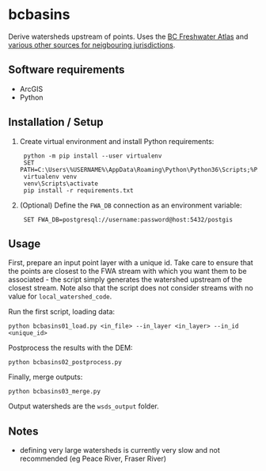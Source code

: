 # bcbasins

Derive watersheds upstream of points. Uses the [BC Freshwater Atlas](https://www2.gov.bc.ca/gov/content/data/geographic-data-services/topographic-data/freshwater) and [various other sources for neigbouring jurisdictions](notes_cross_boundary.md).

## Software requirements

- ArcGIS
- Python

## Installation / Setup

1. Create virtual environment and install Python requirements:

        python -m pip install --user virtualenv
        SET PATH=C:\Users\%USERNAME%\AppData\Roaming\Python\Python36\Scripts;%PATH%
        virtualenv venv
        venv\Scripts\activate
        pip install -r requirements.txt

3. (Optional) Define the `FWA_DB` connection as an environment variable:

        SET FWA_DB=postgresql://username:password@host:5432/postgis


## Usage

First, prepare an input point layer with a unique id. Take care to ensure that the points are closest to the FWA stream with which you want them to be associated - the script simply generates the watershed upstream of the closest stream.  Note also that the script does not consider streams with no value for `local_watershed_code`.

Run the first script, loading data:

    python bcbasins01_load.py <in_file> --in_layer <in_layer> --in_id <unique_id>

Postprocess the results with the DEM:

    python bcbasins02_postprocess.py

Finally, merge outputs:

    python bcbasins03_merge.py

Output watersheds are the `wsds_output` folder.

## Notes

- defining very large watersheds is currently very slow and not recommended (eg Peace River, Fraser River)
